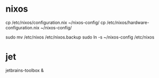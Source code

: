 # nixos
cp /etc/nixos/configuration.nix ~/nixos-config/
cp /etc/nixos/hardware-configuration.nix ~/nixos-config/

sudo mv /etc/nixos /etc/nixos.backup
sudo ln -s ~/nixos-config /etc/nixos

# jet
jetbrains-toolbox &

